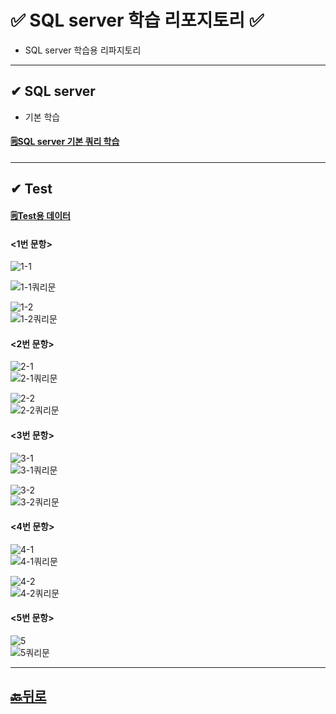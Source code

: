 # ✅ SQL server 학습 리포지토리 ✅
* SQL server 학습용 리파지토리
___ 

## ✔ SQL server 
* 기본 학습
#### [🗒SQL server 기본 쿼리 학습](https://github.com/JaehyeonHeo/StudySqlServer)

___
## ✔ Test 
#### [🗒Test용 데이터](https://github.com/JaehyeonHeo/StudySqlServer/tree/main/Test%EC%9A%A9%20%EB%8D%B0%EC%9D%B4%ED%84%B0%EB%B2%A0%EC%9D%B4%EC%8A%A4_bookRentalShop)

#### <1번 문항>  
![1-1](https://github.com/JaehyeonHeo/StudySqlServer/blob/main/1-1.png?raw=true)   

![1-1쿼리문](https://github.com/JaehyeonHeo/StudySqlServer/blob/main/1-1%EC%BF%BC%EB%A6%AC.png?raw=true)  

![1-2](https://github.com/JaehyeonHeo/StudySqlServer/blob/main/1-2.png?raw=true)  
![1-2쿼리문](https://github.com/JaehyeonHeo/StudySqlServer/blob/main/1-2%EC%BF%BC%EB%A6%AC.png?raw=true)  

#### <2번 문항>  
![2-1](https://github.com/JaehyeonHeo/StudySqlServer/blob/main/2-1.png?raw=true)  
![2-1쿼리문](https://github.com/JaehyeonHeo/StudySqlServer/blob/main/2-1%EC%BF%BC%EB%A6%AC.png?raw=true)  

![2-2](https://github.com/JaehyeonHeo/StudySqlServer/blob/main/2-2.png?raw=true)  
![2-2쿼리문](https://github.com/JaehyeonHeo/StudySqlServer/blob/main/2-2%EC%BF%BC%EB%A6%AC.png?raw=true)  

#### <3번 문항>  
![3-1](https://github.com/JaehyeonHeo/StudySqlServer/blob/main/3-1.png?raw=true)  
![3-1쿼리문](https://github.com/JaehyeonHeo/StudySqlServer/blob/main/3-1%EC%BF%BC%EB%A6%AC.png?raw=true)  

![3-2](https://github.com/JaehyeonHeo/StudySqlServer/blob/main/3-2.png?raw=true)  
![3-2쿼리문](https://github.com/JaehyeonHeo/StudySqlServer/blob/main/3-2%EC%BF%BC%EB%A6%AC.png?raw=true)  

#### <4번 문항>  
![4-1](https://github.com/JaehyeonHeo/StudySqlServer/blob/main/4-1.png?raw=true)  
![4-1쿼리문](https://github.com/JaehyeonHeo/StudySqlServer/blob/main/4-1%EC%BF%BC%EB%A6%AC.png?raw=true)  

![4-2](https://github.com/JaehyeonHeo/StudySqlServer/blob/main/4-2.png?raw=true)  
![4-2쿼리문](https://github.com/JaehyeonHeo/StudySqlServer/blob/main/4-2%EC%BF%BC%EB%A6%AC.png?raw=true)  

#### <5번 문항>  
![5](https://github.com/JaehyeonHeo/StudySqlServer/blob/main/5.png?raw=true)  
![5쿼리문](https://github.com/JaehyeonHeo/StudySqlServer/blob/main/5%EC%BF%BC%EB%A6%AC.png?raw=true)  

________

## [🔙뒤로](https://github.com/JaehyeonHeo?tab=repositories)
